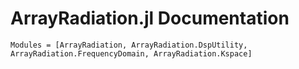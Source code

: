 # ArrayRadiation.jl Documentation

```@autodocs
Modules = [ArrayRadiation, ArrayRadiation.DspUtility, ArrayRadiation.FrequencyDomain, ArrayRadiation.Kspace]
```
